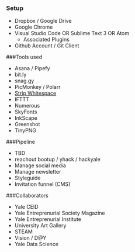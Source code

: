 ### Setup
- Dropbox / Google Drive
- Google Chrome
- Visual Studio Code OR Sublime Text 3 OR Atom
    - Associated Plugins
- Github Account / Git Client

###Tools used
- Asana / Pipefy
- bit.ly
- snag.gy
- PicMonkey / Polarr
- [Strip Whitespace](http://tabstospaces.com/)
- IFTTT
- Numerous
- SkyFonts
- InkScape
- Greenshot
- TinyPNG

###Pipeline
- TBD
- reachout bootup / yhack / hackyale
- Manage social media
- Manage newsletter
- Styleguide
- Invitation funnel (CMS)

###Collaborators
- Yale CEID
- Yale Entreprenurial Society Magazine
- Yale Entreprenurial Institute
- University Art Gallery
- STEAM
- Vision / D@Y
- Yale Data Science